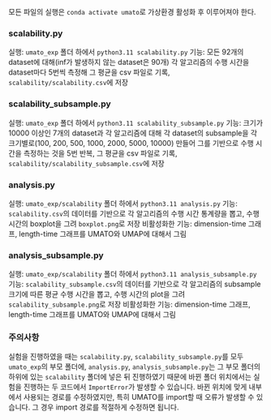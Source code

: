 모든 파일의 실행은 `conda activate umato`로 가상환경 활성화 후 이루어져야 한다.

### scalability.py
실행: `umato_exp` 폴더 하에서 `python3.11 scalability.py`
기능: 모든 92개의 dataset에 대해(inf가 발생하지 않는 dataset은 90개) 각 알고리즘의 수행 시간을 dataset마다 5번씩 측정해 그 평균을 csv 파일로 기록, `scalability/scalability.csv`에 저장

### scalability_subsample.py
실행: `umato_exp` 폴더 하에서 `python3.11 scalability_subsample.py`
기능: 크기가 10000 이상인 7개의 dataset과 각 알고리즘에 대해 각 dataset의 subsample을 각 크기별로(100, 200, 500, 1000, 2000, 5000, 10000) 만들어 그를 기반으로 수행 시간을 측정하는 것을 5번 반복, 그 평균을 csv 파일로 기록, `scalability/scalability_subsample.csv`에 저장

### analysis.py
실행: `umato_exp/scalability` 폴더 하에서 `python3.11 analysis.py`
기능: `scalability.csv`의 데이터를 기반으로 각 알고리즘의 수행 시간 통계량을 뽑고, 수행 시간의 boxplot을 그려 `boxplot.png`로 저장
비활성화한 기능: dimension-time 그래프, length-time 그래프를 UMATO와 UMAP에 대해서 그림

### analysis_subsample.py
실행: `umato_exp/scalability` 폴더 하에서 `python3.11 analysis_subsample.py`
기능: `scalability_subsample.csv`의 데이터를 기반으로 각 알고리즘의 subsample 크기에 따른 평균 수행 시간을 뽑고, 수행 시간의 plot을 그려 `scalability_subsample.png`로 저장
비활성화한 기능: dimension-time 그래프, length-time 그래프를 UMATO와 UMAP에 대해서 그림

### 주의사항
실험을 진행하였을 때는 `scalability.py`, `scalability_subsample.py`를 모두 `umato_exp`의 부모 폴더에, `analysis.py`, `analysis_subsample.py`는 그 부모 폴더의 하위에 있는 `scalability` 폴더에 넣은 뒤 진행하였기 때문에 바뀐 폴더 위치에서는 실험을 진행하는 두 코드에서 `ImportError`가 발생할 수 있습니다. 바뀐 위치에 맞게 내부에서 사용되는 경로를 수정하였지만, 특히 UMATO를 import할 때 오류가 발생할 수 있습니다. 그 경우 import 경로를 적절하게 수정하면 됩니다.